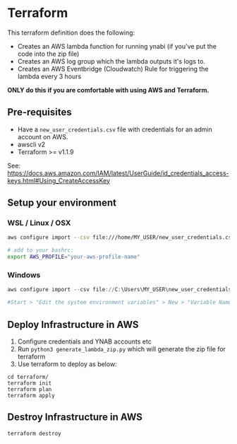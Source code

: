 # Terraform

This terraform definition does the following:
- Creates an AWS lambda function for running ynabi (if you've put the code into the zip file)
- Creates an AWS log group which the lambda outputs it's logs to.
- Creates an AWS Eventbridge (Cloudwatch) Rule for triggering the lambda every 3 hours

**ONLY do this if you are comfortable with using AWS and Terraform.**

## Pre-requisites
- Have a `new_user_credentials.csv` file with credentials for an admin account on AWS.
- awscli v2
- Terraform >= v1.1.9 

See: https://docs.aws.amazon.com/IAM/latest/UserGuide/id_credentials_access-keys.html#Using_CreateAccessKey


## Setup your environment

### WSL / Linux / OSX
```bash
aws configure import --csv file:///home/MY_USER/new_user_credentials.csv

# add to your bashrc:
export AWS_PROFILE="your-aws-profile-name"
```

### Windows
```powershell
aws configure import --csv file://C:\Users\MY_USER\new_user_credentials.csv

#Start > "Edit the system environment variables" > New > "Variable Name": AWS_PROFILE and "Variable value": "your-aws-profile-name"
```

## Deploy Infrastructure in AWS
1. Configure credentials and YNAB accounts etc
2. Run `python3 generate_lambda_zip.py` which will generate the zip file for terraform
3. Use terraform to deploy as below: 

```
cd terraform/
terraform init
terraform plan
terraform apply
```

## Destroy Infrastructure in AWS
```
terraform destroy
```
